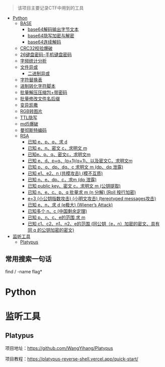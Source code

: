 > 该项目主要记录CTF中用到的工具

- [Python](#Python)
    - [BASE](#BASE)
        - [base64解码输出字节文本](#base64解码输出字节文本)
        - [base64隐写加密与解密](#base64隐写加密与解密)
        - [base64连续解码](#base64连续解码)
    - [CRC32校验爆破](#CRC32校验爆破)
    - [26键盘密码-手机键盘密码](#26键盘密码-手机键盘密码)
    - [字频统计分析](#字频统计分析)
    - [文件异或](#文件异或)
        - [二进制异或](#二进制异或)
    - [字符替换表](#字符替换表)
    - [进制转化字符脚本](#进制转化字符脚本)
    - [批量解压压缩包+带密码](#批量解压压缩包+带密码)
    - [批量修改文件名后缀](#批量修改文件名后缀)
    - [变异凯撒](#变异凯撒)
    - [RGB转图片](#RGB转图片)
    - [TTL隐写](#TTL隐写)
    - [md5爆破](#md5爆破)
    - [曼彻斯特编码](#曼彻斯特编码)
    - [RSA](RSA)
        - [已知 e、p、q，求 d](#)
        - [已知 e、n、密文 c，求明文 m](#)
        - [已知e、p、q、密文c，求明文m](#)
        - [已知 e、d、p+q、(p+1)(q+1)、以及密文C，求明文m](#)
        - [已知 p、q、dp、dq、c 求明文 m (dp、dq 泄露)](#)
        - [已知 e1、e2、n (共模攻击) (模不互质)](#)
        - [已知 n、e、dp、c，求m (dp 泄露)](#)
        - [已知 public key、密文 c，求明文 m (公钥提取)](#)
        - [已知 n、e、c、p、q 批量求 m (n 分解) (Roll 按行加密)](#)
        - [e=3 (小公钥指数攻击) (小明文攻击) (tereotyped messages攻击)](#)
        - [已知 e、n，求 d (e极大) (Wiener’s Attack)](#)
        - [已知多个 n、c (中国剩余定理)](#)
        - [已知 p、n、c、e的范围,求 m](#)
        - [已知 c1、c2、n1、n2、e的范围 (同公钥（e，n）加密的密文、具有同 q 的公钥加密的密文)](#)
- [监听工具](#监听工具)
    - [Platypus](#Platypus)

## 常用搜索一句话

find / -name flag*


# Python

# 监听工具

## Platypus

项目地址：https://github.com/WangYihang/Platypus

项目教程：https://platypus-reverse-shell.vercel.app/quick-start/
